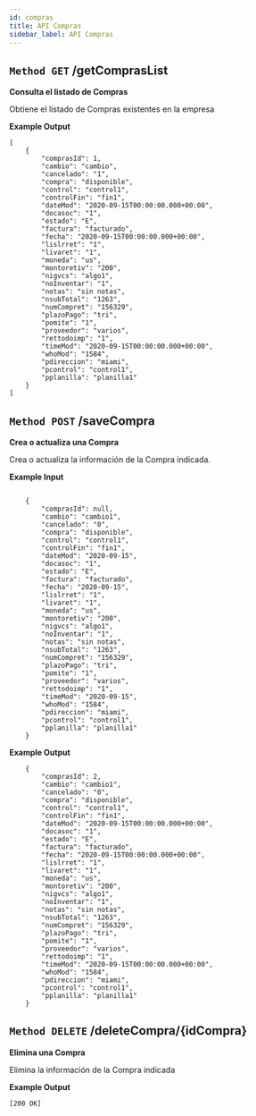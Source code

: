 ```yaml
---
id: compras
title: API Compras
sidebar_label: API Compras
---
```


## `Method GET` /getComprasList
**Consulta el listado de Compras**

Obtiene el listado de Compras existentes en la empresa

**Example Output**


```
[
    {
        "comprasId": 1,
        "cambio": "cambio",
        "cancelado": "1",
        "compra": "disponible",
        "control": "control1",
        "controlFin": "fin1",
        "dateMod": "2020-09-15T00:00:00.000+00:00",
        "docasoc": "1",
        "estado": "E",
        "factura": "facturado",
        "fecha": "2020-09-15T00:00:00.000+00:00",
        "lislrret": "1",
        "livaret": "1",
        "moneda": "us",
        "montoretiv": "200",
        "nigvcs": "algo1",
        "noInventar": "1",
        "notas": "sin notas",
        "nsubTotal": "1263",
        "numCompret": "156329",
        "plazoPago": "tri",
        "pomite": "1",
        "proveedor": "varios",
        "rettodoimp": "1",
        "timeMod": "2020-09-15T00:00:00.000+00:00",
        "whoMod": "1584",
        "pdireccion": "miami",
        "pcontrol": "control1",
        "pplanilla": "planilla1"
    }
]
```

## `Method POST` /saveCompra
**Crea o actualiza una Compra**

Crea o actualiza la información de la Compra indicada.

**Example Input**

```
	
    {
        "comprasId": null,
        "cambio": "cambio1",
        "cancelado": "0",
        "compra": "disponible",
        "control": "control1",
        "controlFin": "fin1",
        "dateMod": "2020-09-15",
        "docasoc": "1",
        "estado": "E",
        "factura": "facturado",
        "fecha": "2020-09-15",
        "lislrret": "1",
        "livaret": "1",
        "moneda": "us",
        "montoretiv": "200",
        "nigvcs": "algo1",
        "noInventar": "1",
        "notas": "sin notas",
        "nsubTotal": "1263",
        "numCompret": "156329",
        "plazoPago": "tri",
        "pomite": "1",
        "proveedor": "varios",
        "rettodoimp": "1",
        "timeMod": "2020-09-15",
        "whoMod": "1584",
        "pdireccion": "miami",
        "pcontrol": "control1",
        "pplanilla": "planilla1"
    }

```

**Example Output**

```
	{
		"comprasId": 2,
		"cambio": "cambio1",
		"cancelado": "0",
		"compra": "disponible",
		"control": "control1",
		"controlFin": "fin1",
		"dateMod": "2020-09-15T00:00:00.000+00:00",
		"docasoc": "1",
		"estado": "E",
		"factura": "facturado",
		"fecha": "2020-09-15T00:00:00.000+00:00",
		"lislrret": "1",
		"livaret": "1",
		"moneda": "us",
		"montoretiv": "200",
		"nigvcs": "algo1",
		"noInventar": "1",
		"notas": "sin notas",
		"nsubTotal": "1263",
		"numCompret": "156329",
		"plazoPago": "tri",
		"pomite": "1",
		"proveedor": "varios",
		"rettodoimp": "1",
		"timeMod": "2020-09-15T00:00:00.000+00:00",
		"whoMod": "1584",
		"pdireccion": "miami",
		"pcontrol": "control1",
		"pplanilla": "planilla1"
	}

```
## `Method DELETE` /deleteCompra/{idCompra}
**Elimina una Compra**

Elimina la información de la Compra indicada

**Example Output**

```
[200 OK]
```

